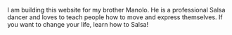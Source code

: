I am building this website for my brother Manolo.  He is a professional Salsa
dancer and loves to teach people how to move and express themselves.  If you
want to change your life, learn how to Salsa!  
